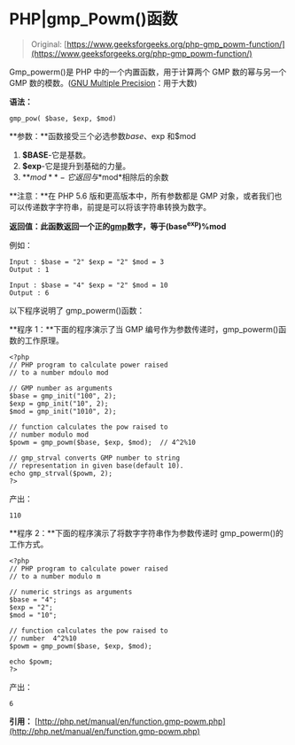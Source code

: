 # PHP|gmp_Powm()函数

> Original: [https://www.geeksforgeeks.org/php-gmp_powm-function/](https://www.geeksforgeeks.org/php-gmp_powm-function/)

Gmp_powerm()是 PHP 中的一个内置函数，用于计算两个 GMP 数的幂与另一个 GMP 数的模数。([GNU Multiple Precision](https://en.wikipedia.org/wiki/GNU_Multiple_Precision_Arithmetic_Library)：用于大数)

**语法：**

```
gmp_pow( $base, $exp, $mod)
```

**参数：**函数接受三个必选参数$base、$exp 和$mod

1.  **$BASE**-它是基数。
2.  **$exp**-它是提升到基础的力量。
3.  **$mod**-它返回与*$mod*相除后的余数

**注意：**在 PHP 5.6 版和更高版本中，所有参数都是 GMP 对象，或者我们也可以传递数字字符串，前提是可以将该字符串转换为数字。

**返回值：**此函数返回一个正的[gmp](http://php.net/manual/en/class.gmp.php)数字，等于**(base<sup>exp</sup>)%mod**

例如：

```
Input : $base = "2" $exp = "2" $mod = 3
Output : 1

Input : $base = "4" $exp = "2" $mod = 10
Output : 6

```

以下程序说明了 gmp_powerm()函数：

**程序 1：**下面的程序演示了当 GMP 编号作为参数传递时，gmp_powerm()函数的工作原理。

```
<?php
// PHP program to calculate power raised 
// to a number mdoulo mod

// GMP number as arguments 
$base = gmp_init("100", 2);
$exp = gmp_init("10", 2); 
$mod = gmp_init("1010", 2);

// function calculates the pow raised to 
// number modulo mod 
$powm = gmp_powm($base, $exp, $mod);  // 4^2%10 

// gmp_strval converts GMP number to string 
// representation in given base(default 10).
echo gmp_strval($powm, 2);
?>
```

产出：

```
110
```

**程序 2：**下面的程序演示了将数字字符串作为参数传递时 gmp_powerm()的工作方式。

```
<?php
// PHP program to calculate power raised 
// to a number modulo m

// numeric strings as arguments
$base = "4";
$exp = "2"; 
$mod = "10";

// function calculates the pow raised to 
// number  4^2%10
$powm = gmp_powm($base, $exp, $mod);

echo $powm;
?>
```

产出：

```
6
```

**引用：**
[http://php.net/manual/en/function.gmp-powm.php](http://php.net/manual/en/function.gmp-powm.php)